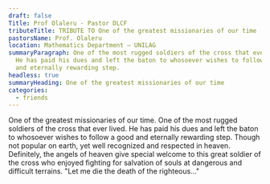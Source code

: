 ```yaml
---
draft: false
Title: Prof Olaleru - Pastor DLCF
tributeTitle: TRIBUTE TO One of the greatest missionaries of our time
pastorsName: Prof. Olaleru
location: Mathematics Department – UNILAG
summaryParagraph: One of the most rugged soldiers of the cross that ever lived.
  He has paid his dues and left the baton to whosoever wishes to follow a good
  and eternally rewarding step.
headless: true
summaryHeading: One of the greatest missionaries of our time
categories:
  - friends
---
```


One of the greatest missionaries of our time. One of the most rugged soldiers of the cross that ever lived. He has paid his dues and left the baton to whosoever wishes to follow a good and eternally rewarding step. Though not popular on earth, yet well recognized and respected in heaven. Definitely, the angels of heaven give special welcome to this great soldier of the cross who enjoyed fighting for salvation of souls at dangerous and difficult terrains. "Let me die the death of the righteous..."
